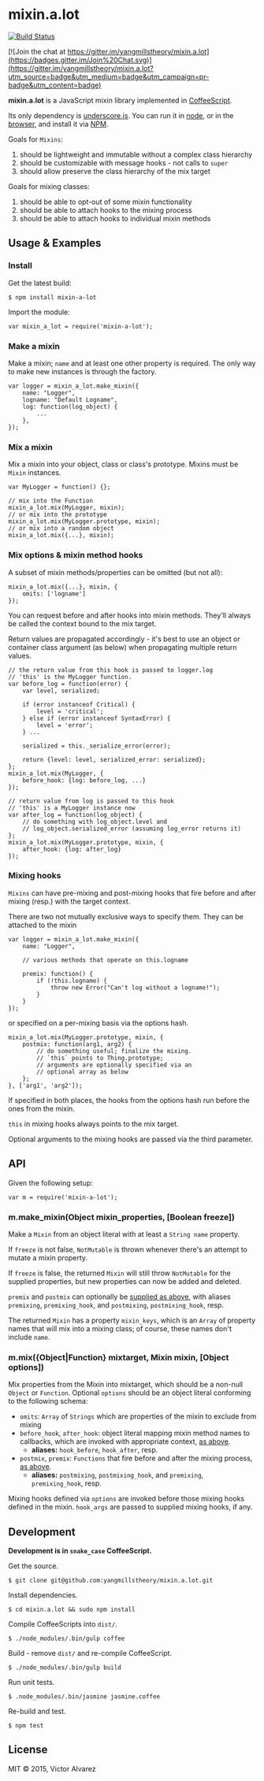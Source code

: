 # mixin.a.lot

[![Build Status](https://travis-ci.org/yangmillstheory/mixin.a.lot.svg?branch=master)](https://travis-ci.org/yangmillstheory/mixin.a.lot)

[![Join the chat at https://gitter.im/yangmillstheory/mixin.a.lot](https://badges.gitter.im/Join%20Chat.svg)](https://gitter.im/yangmillstheory/mixin.a.lot?utm_source=badge&utm_medium=badge&utm_campaign=pr-badge&utm_content=badge)


**mixin.a.lot** is a JavaScript mixin library implemented in [CoffeeScript](http://www.coffeescript.org).

Its only dependency is [underscore.js](http://underscorejs.org/). You can run it in [node](https://nodejs.org/), or in the [browser](http://browserify.org/), and install it via [NPM](https://www.npmjs.com/package/mixin-a-lot).

Goals for `Mixins`: 

1. should be lightweight and immutable without a complex class hierarchy
2. should be customizable with message hooks - not calls to `super`
3. should allow preserve the class hierarchy of the mix target

Goals for mixing classes:

1. should be able to opt-out of some mixin functionality
2. should be able to attach hooks to the mixing process
3. should be able to attach hooks to individual mixin methods

## Usage & Examples

### Install

Get the latest build:

    $ npm install mixin-a-lot
    
Import the module:

    var mixin_a_lot = require('mixin-a-lot');

### Make a mixin

Make a mixin; `name` and at least one other property is required. The only way to make new instances is through the factory.

    var logger = mixin_a_lot.make_mixin({
        name: "Logger",
        logname: "Default Logname",
        log: function(log_object) {
            ...
        },
    });

### Mix a mixin

Mix a mixin into your object, class or class's prototype. Mixins must be `Mixin` instances.

    var MyLogger = function() {};

    // mix into the Function
    mixin_a_lot.mix(MyLogger, mixin);
    // or mix into the prototype
    mixin_a_lot.mix(MyLogger.prototype, mixin);
    // or mix into a random object
    mixin_a_lot.mix({...}, mixin);

### <a name="mixin-method-hooks"></a> Mix options & mixin method hooks

A subset of mixin methods/properties can be omitted (but not all):
    
    mixin_a_lot.mix({...}, mixin, {
        omits: ['logname']
    });
    
You can request before and after hooks into mixin methods. They'll always be called the context bound to the mix target.

Return values are propagated accordingly - it's best to use an object or container class argument (as below) when propagating multiple return values.
    
    // the return value from this hook is passed to logger.log
    // 'this' is the MyLogger function. 
    var before_log = function(error) {
        var level, serialized;
    
        if (error instanceof Critical) {
            level = 'critical';
        } else if (error instanceof SyntaxError) {
            level = 'error';
        } ...
        
        serialized = this._serialize_error(error); 
        
        return {level: level, serialized_error: serialized}; 
    };
    mixin_a_lot.mix(MyLogger, {
        before_hook: {log: before_log, ...}
    });
    
    // return value from log is passed to this hook
    // 'this' is a MyLogger instance now
    var after_log = function(log_object) {
        // do something with log_object.level and 
        // log_object.serialized_error (assuming log_error returns it)
    };
    mixin_a_lot.mix(MyLogger.prototype, mixin, {
        after_hook: {log: after_log}
    });

### <a name="mixing-hooks"></a> Mixing hooks
    
`Mixins` can have pre-mixing and post-mixing hooks that fire before and after mixing (resp.) with the target context.

There are two not mutually exclusive ways to specify them. They can be attached to the mixin 

    var logger = mixin_a_lot.make_mixin({
        name: "Logger",
           
        // various methods that operate on this.logname    
        
        premix: function() {
            if (!this.logname) {
                throw new Error("Can't log without a logname!");
            }
        }
    });
   
or specified on a per-mixing basis via the options hash.  
    
    mixin_a_lot.mix(MyLogger.prototype, mixin, {
        postmix: function(arg1, arg2) {
            // do something useful; finalize the mixing.
            // `this` points to Thing.prototype;
            // arguments are optionally specified via an 
            // optional array as below
        };
    }, ['arg1', 'arg2']);
    
If specified in both places, the hooks from the options hash run before the ones from the mixin. 

`this` in mixing hooks always points to the mix target.

Optional arguments to the mixing hooks are passed via the third parameter.  

## API

Given the following setup:

    var m = require('mixin-a-lot');
    

### m.make_mixin(Object mixin_properties, [Boolean freeze])

Make a `Mixin` from an object literal with at least a `String name` property. 

If `freeze` is not false, `NotMutable` is thrown whenever there's an attempt to mutate a mixin property.

If `freeze` is false, the returned `Mixin` will still throw `NotMutable` for the supplied properties, but new properties can now be added and deleted.

`premix` and `postmix` can optionally be [supplied as above](#mixing-hooks), with aliases `premixing`, `premixing_hook`, and `postmixing`, `postmixing_hook`, resp.

The returned `Mixin` has a property `mixin_keys`, which is an `Array` of property names that will mix into a mixing class; of course, these names don't include `name`.

### <a name="mix"></a> m.mix({Object|Function} mixtarget, Mixin mixin, [Object options])

Mix properties from the Mixin into mixtarget, which should be a non-null `Object` or `Function`. Optional `options` should be an object literal conforming to the following schema:
 
* `omits`: `Array` of `Strings` which are properties of the mixin to exclude from mixing
* `before_hook`, `after_hook`: object literal mapping mixin method names to callbacks, which are invoked with appropriate context, [as above](#mixin-method-hooks).
    * **aliases:** `hook_before`, `hook_after`, resp. 
* `postmix`, `premix`: `Functions` that fire before and after the mixing process, [as above](#mixing-hooks).
    * **aliases:** `postmixing`, `postmixing_hook`, and `premixing`, `premixing_hook`, resp.

Mixing hooks defined via `options` are invoked before those mixing hooks defined in the mixin. `hook_args` are passed to supplied mixing hooks, if any.

## Development

**Development is in `snake_case` CoffeeScript.**

Get the source.

    $ git clone git@github.com:yangmillstheory/mixin.a.lot.git

Install dependencies.
    
    $ cd mixin.a.lot && sudo npm install
    
Compile CoffeeScripts into `dist/`.

    $ ./node_modules/.bin/gulp coffee

Build - remove `dist/` and re-compile CoffeeScript.

    $ ./node_modules/.bin/gulp build
   
Run unit tests.

    $ .node_modules/.bin/jasmine jasmine.coffee

Re-build and test.

    $ npm test 
   
## License

MIT © 2015, Victor Alvarez
